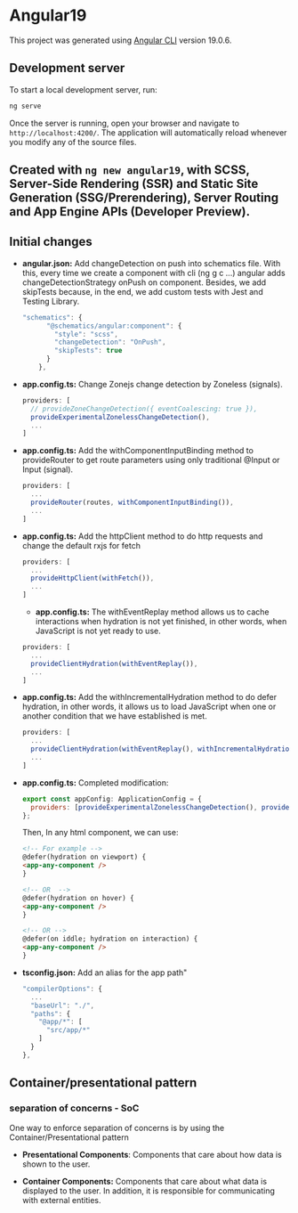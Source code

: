 # Angular19

This project was generated using [Angular CLI](https://github.com/angular/angular-cli) version 19.0.6.

## Development server

To start a local development server, run:

```bash
ng serve
```

Once the server is running, open your browser and navigate to `http://localhost:4200/`. The application will automatically reload whenever you modify any of the source files.

## Created with `ng new angular19`, with SCSS, Server-Side Rendering (SSR) and Static Site Generation (SSG/Prerendering), Server Routing and App Engine APIs (Developer Preview).

## Initial changes

- **angular.json:** Add changeDetection on push into schematics file. With this, every time we create a component with cli (ng g c ...) angular adds changeDetectionStrategy onPush on component. Besides, we add skipTests because, in the end, we add custom tests with Jest and Testing Library.

  ```js
  "schematics": {
        "@schematics/angular:component": {
          "style": "scss",
          "changeDetection": "OnPush",
          "skipTests": true
        }
      },
  ```

- **app.config.ts:** Change Zonejs change detection by Zoneless (signals).

  ```js
  providers: [
    // provideZoneChangeDetection({ eventCoalescing: true }),
    provideExperimentalZonelessChangeDetection(),
    ...
  ]
  ```

- **app.config.ts:** Add the withComponentInputBinding method to provideRouter to get route parameters using only traditional @Input or Input (signal).

  ```js
  providers: [
    ...
    provideRouter(routes, withComponentInputBinding()),
    ...
  ]
  ```

- **app.config.ts:** Add the httpClient method to do http requests and change the default rxjs for fetch

  ```js
  providers: [
    ...
    provideHttpClient(withFetch()),
    ...
  ]
  ```

  - **app.config.ts:** The withEventReplay method allows us to cache interactions when hydration is not yet finished, in other words, when JavaScript is not yet ready to use.

  ```js
  providers: [
    ...
    provideClientHydration(withEventReplay()),
    ...
  ]
  ```

- **app.config.ts:** Add the withIncrementalHydration method to do defer hydration, in other words, it allows us to load JavaScript when one or another condition that we have established is met.

  ```js
  providers: [
    ...
    provideClientHydration(withEventReplay(), withIncrementalHydration()),
    ...
  ]
  ```

- **app.config.ts:** Completed modification:

  ```js
  export const appConfig: ApplicationConfig = {
    providers: [provideExperimentalZonelessChangeDetection(), provideRouter(routes, withComponentInputBinding()), provideHttpClient(withFetch()), provideClientHydration(withEventReplay(), withIncrementalHydration())],
  };
  ```

  Then, In any html component, we can use:

  ```html
  <!-- For example -->
  @defer(hydration on viewport) {
  <app-any-component />
  }

  <!-- OR  -->
  @defer(hydration on hover) {
  <app-any-component />
  }

  <!-- OR -->
  @defer(on iddle; hydration on interaction) {
  <app-any-component />
  }
  ```

- **tsconfig.json:** Add an alias for the app path"
  ```js
  "compilerOptions": {
    ...
    "baseUrl": "./",
    "paths": {
      "@app/*": [
        "src/app/*"
      ]
    }
  },
  ```

## Container/presentational pattern

### separation of concerns - SoC

One way to enforce separation of concerns is by using the Container/Presentational pattern

- **Presentational Components**: Components that care about how data is shown to the user.

- **Container Components:** Components that care about what data is displayed to the user. In addition, it is responsible for communicating with external entities.
